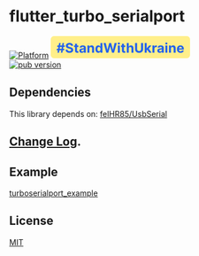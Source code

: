 # flutter_turbo_serialport

[![Platform](https://img.shields.io/badge/platform-android-989898.svg)](https://pub.dev/packages/flutter_turbo_serialport)
[![StandWithUkraine](https://raw.githubusercontent.com/vshymanskyy/StandWithUkraine/main/badges/StandWithUkraine.svg)](https://github.com/vshymanskyy/StandWithUkraine/blob/main/docs/README.md)
<br/>
[![pub version](https://img.shields.io/pub/v/flutter_turbo_serialport.svg)](https://pub.dev/packages/flutter_turbo_serialport)

## Dependencies

This library depends on: [felHR85/UsbSerial](https://github.com/felHR85/UsbSerial)

## [Change Log](https://github.com/serserm/flutter_turbo_serialport/blob/main/CHANGELOG.md).

## Example

[turboserialport_example](https://github.com/serserm/flutter_turbo_serialport/blob/main/example)

## License

[MIT](LICENSE)
